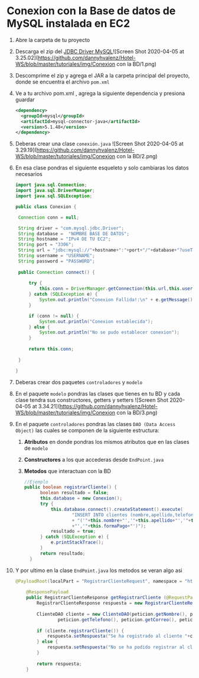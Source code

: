 # Conexion con la Base de datos de MySQL instalada en EC2

1. Abre la carpeta de tu proyecto

2. Descarga el zip del [JDBC Driver MySQL](https://dev.mysql.com/downloads/connector/j/)![Screen Shot 2020-04-05 at 3.25.02](https://github.com/dannyhvalenz/Hotel-WS/blob/master/tutoriales/img/Conexion con la BD/1.png)

3. Descomprime el zip y agrega el JAR a la carpeta principal del proyecto, donde se encuentra el archivo `pom.xml`

4. Ve a tu archivo pom.xml , agrega la siguiente dependencia y presiona guardar

   ```xml
   <dependency>
     <groupId>mysql</groupId>
     <artifactId>mysql-connector-java</artifactId>
     <version>5.1.48</version>
   </dependency>
   ```

5. Deberas crear una clase `conexión.java`
   ![Screen Shot 2020-04-05 at 3.29.19](https://github.com/dannyhvalenz/Hotel-WS/blob/master/tutoriales/img/Conexion con la BD/2.png)

6. En esa clase pondras el siguiente esqueleto y solo cambiaras los datos necesarios

   ```java
   import java.sql.Connection;
   import java.sql.DriverManager;
   import java.sql.SQLException;
   
   public class Conexion {
   
   	Connection conn = null;
   
   	String driver = "com.mysql.jdbc.Driver";
   	String database =  "NOMBRE BASE DE DATOS";
   	String hostname = "IPv4 DE TU EC2";
   	String port = "3306";
   	String url = "jdbc:mysql://"+hostname+":"+port+"/"+database+"?useTimezone=true&serverTimezone=UTC";
   	String username = "USERNAME";
   	String password = "PASSWORD";
   	
   	public Connection connect() {
   		
   		try {
   			this.conn = DriverManager.getConnection(this.url,this.username,this.password);
   		} catch (SQLException e) {
   			System.out.println("Conexion Fallida!:\n" + e.getMessage());
   		}
   
   		if (conn != null) {
   			System.out.println("Conexion establecida");
   		} else {
   			System.out.println("No se pudo establecer conexion");
   		}
   		
   		return this.conn;
   		
   	}
   
   }
   ```

7. Deberas crear dos paquetes `controladores` y `modelo`

8. En el paquete `modelo` pondras las clases que tienes en tu BD y cada clase tendra sus constructores, getters y setters
   ![Screen Shot 2020-04-05 at 3.34.21](https://github.com/dannyhvalenz/Hotel-WS/blob/master/tutoriales/img/Conexion con la BD/3.png)

9. En el paquete `controladores` pondras las clases `DAO (Data Access Object)` las cuales se componen de la siguiente estructura:

   1. **Atributos** en donde pondras los mismos atributos que en las clases de `modelo`

   2. **Constructores** a los que accederas desde `EndPoint.java`

   3. **Metodos** que interactuan con la BD

      ```java
      //Ejemplo
      public boolean registrarCliente() {
      		boolean resultado = false;
      		this.database = new Conexion();
      		try {
      			this.database.connect().createStatement().execute(
      					"INSERT INTO clientes (nombre,apellido,telefono,correo,formaPago) VALUES "
      					+ "('"+this.nombre+"','"+this.apellido+"','"+this.telefono+"','"+this.correo
      					+"','"+this.formaPago+"')");
      			resultado = true;
      		} catch (SQLException e) {
      			e.printStackTrace();
      		}
      		return resultado;
      	}
      ```

10. Y por ultimo en la clase `EndPoint.java` los metodos se veran algo asi

    ```java
    @PayloadRoot(localPart = "RegistrarClienteRequest", namespace = "http://proyectoSW.com/Hotel")
    	
    	@ResponsePayload
    	public RegistrarClienteResponse getRegistrarCliente (@RequestPayload RegistrarClienteRequest peticion) {
    		RegistrarClienteResponse respuesta = new RegistrarClienteResponse();
    		
    		ClienteDAO cliente = new ClienteDAO(peticion.getNombre(), peticion.getApellido(), 
    				peticion.getTelefono(), peticion.getCorreo(), peticion.getFormaPago());
    		
    		if (cliente.registrarCliente()) {
    			respuesta.setRespuesta("Se ha registrado al cliente "+cliente.getNombre()+" "+cliente.getApellido()+" en el sistema");
    		} else {
    			respuesta.setRespuesta("No se ha podido registrar al cliente "+cliente.getNombre()+" "+cliente.getApellido()+" en la base de datos");
    		}
    		
    		return respuesta;
    	}
    ```

    
